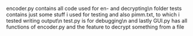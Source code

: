 encoder.py contains all code used for en- and decrypting\n
folder tests contains just some stuff i used for testing and also pimm.txt, to which i tested writing output\n
test.py is for debugging\n
and lastly GUI.py has all functions of encoder.py and the feature to decrypt something from a file